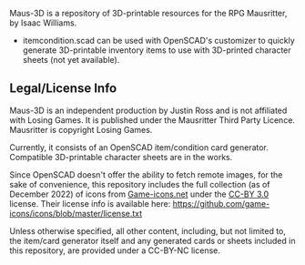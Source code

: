 Maus-3D is a repository of 3D-printable resources for the RPG Mausritter, by Isaac Williams.

* itemcondition.scad can be used with OpenSCAD's customizer to quickly generate 3D-printable inventory items to use with 3D-printed character sheets (not yet available).


## Legal/License Info
Maus-3D is an independent production by Justin Ross and is not affiliated with Losing Games. It is published under the Mausritter Third Party Licence. Mausritter is copyright Losing Games.

Currently, it consists of an OpenSCAD item/condition card generator. Compatible 3D-printable character sheets are in the works. 

Since OpenSCAD doesn't offer the ability to fetch remote images, for the sake of convenience, this repository includes the full collection (as of December 2022) of icons from [Game-icons.net](https://game-icons.net/) under the [CC-BY 3.0](http://creativecommons.org/licenses/by/3.0/) license. Their license info is available here: https://github.com/game-icons/icons/blob/master/license.txt

Unless otherwise specified, all other content, including, but not limited to, the item/card generator itself and any generated cards or sheets included in this repository, are provided under a CC-BY-NC license. 